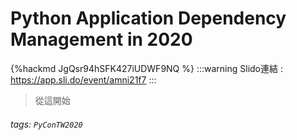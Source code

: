 # Python Application Dependency Management in 2020

{%hackmd JgQsr94hSFK427iUDWF9NQ %}
:::warning
Slido連結 : https://app.sli.do/event/amni21f7
:::
> 從這開始
      
###### tags: `PyConTW2020`
